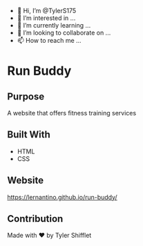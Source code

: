 - 👋 Hi, I’m @TylerS175
- 👀 I’m interested in ...
- 🌱 I’m currently learning ...
- 💞️ I’m looking to collaborate on ...
- 📫 How to reach me ...

<!---
TylerS175/TylerS175 is a ✨ special ✨ repository because its `README.md` (this file) appears on your GitHub profile.
You can click the Preview link to take a look at your changes.
--->
# Run Buddy 
## Purpose 
A website that offers fitness training services

## Built With 
* HTML
* CSS

## Website 
https://lernantino.github.io/run-buddy/

## Contribution 
Made with ❤️ by Tyler Shifflet 
